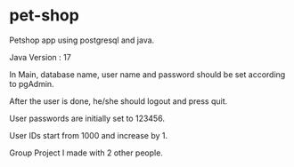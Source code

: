 # pet-shop
Petshop app using postgresql and java.

Java Version : 17

In Main, database name, user name and password should be set according to pgAdmin.

After the user is done, he/she should logout and press quit.

User passwords are initially set to 123456.

User IDs start from 1000 and increase by 1.

Group Project I made with 2 other people.
